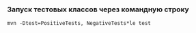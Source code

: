 ### Запуск тестовых классов через командную строку 
```
mvn -Dtest=PositiveTests, NegativeTests*le test
```
